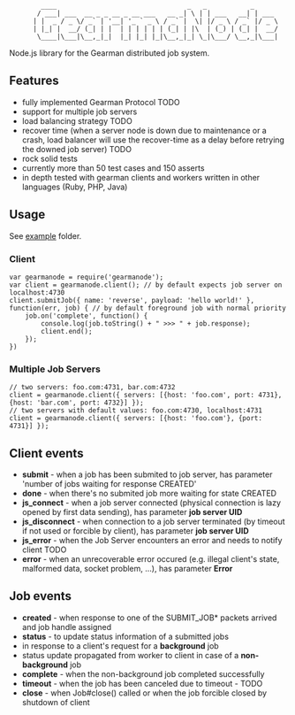             ____                                 _   _           _
           / ___| ___  __ _ _ __ _ __ ___   __ _| \ | | ___   __| | ___
          | |  _ / _ \/ _` | '__| '_ ` _ \ / _` |  \| |/ _ \ / _` |/ _ \
          | |_| |  __/ (_| | |  | | | | | | (_| | |\  | (_) | (_| |  __/
           \____|\___|\__,_|_|  |_| |_| |_|\__,_|_| \_|\___/ \__,_|\___|


Node.js library for the Gearman distributed job system.


## Features
* fully implemented Gearman Protocol TODO
* support for multiple job servers
* load balancing strategy TODO
* recover time (when a server node is down due to maintenance or a crash, load balancer will use the recover-time as a delay before retrying the downed job server) TODO
* rock solid tests
 * currently more than 50 test cases and 150 asserts
* in depth tested with gearman clients and workers written in other languages (Ruby, PHP, Java)

## Usage
See [example](https://github.com/veny/GearmaNode/tree/master/example) folder.

### Client

    var gearmanode = require('gearmanode');
    var client = gearmanode.client(); // by default expects job server on localhost:4730
    client.submitJob({ name: 'reverse', payload: 'hello world!' }, function(err, job) { // by default foreground job with normal priority
        job.on('complete', function() {
            console.log(job.toString() + " >>> " + job.response);
            client.end();
        });
    })

### Multiple Job Servers

    // two servers: foo.com:4731, bar.com:4732
    client = gearmanode.client({ servers: [{host: 'foo.com', port: 4731}, {host: 'bar.com', port: 4732}] });
    // two servers with default values: foo.com:4730, localhost:4731
    client = gearmanode.client({ servers: [{host: 'foo.com'}, {port: 4731}] });


## Client events
* **submit** - when a job has been submited to job server, has parameter 'number of jobs waiting for response CREATED'
* **done** - when there's no submited job more waiting for state CREATED
* **js_connect** - when a job server connected (physical connection is lazy opened by first data sending), has parameter **job server UID**
* **js_disconnect** - when connection to a job server terminated (by timeout if not used or forcible by client), has parameter **job server UID**
* **js_error** - when the Job Server encounters an error and needs to notify client TODO
* **error** - when an unrecoverable error occured (e.g. illegal client's state, malformed data, socket problem, ...), has parameter **Error**

## Job events
* **created** - when response to one of the SUBMIT_JOB* packets arrived and job handle assigned
* **status** - to update status information of a submitted jobs
 * in response to a client's request for a **background** job
 * status update propagated from worker to client in case of a **non-background** job
* **complete** - when the non-background job completed successfully
* **timeout** - when the job has been canceled due to timeout - TODO
* **close** - when Job#close() called or when the job forcible closed by shutdown of client
